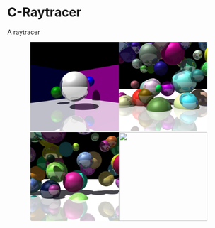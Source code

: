 # C-Raytracer
A raytracer 

<p align="center">
<img src="img/img 1.png" height="200" width="200"><img src="img/img 2.png" height="200" width="200"><img src="img/img 3.png" height="200" width="200"><img src="img/yellow_sphere.png" height="200" width="200">
</p>


